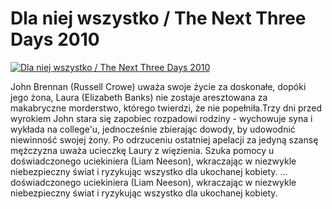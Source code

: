 Dla niej wszystko / The Next Three Days 2010 
=============
[![Dla niej wszystko / The Next Three Days 2010 ](http://vidos.pl/images/player.gif)](http://vidos.pl/dla-niej-wszystko-the-next-three-days-2010)

 John Brennan (Russell Crowe) uważa swoje życie za doskonałe, dopóki jego żona, Laura (Elizabeth Banks) nie zostaje aresztowana za makabryczne morderstwo, którego twierdzi, że nie popełniła.Trzy dni przed wyrokiem John stara się zapobiec rozpadowi rodziny - wychowuje syna i wykłada na college'u, jednocześnie zbierając dowody, by udowodnić niewinność swojej żony. Po odrzuceniu ostatniej apelacji za jedyną szansę mężczyzna uważa ucieczkę Laury z więzienia. Szuka pomocy u doświadczonego uciekiniera (Liam Neeson), wkraczając w niezwykle niebezpieczny świat i ryzykując wszystko dla ukochanej kobiety.  ... doświadczonego uciekiniera (Liam Neeson), wkraczając w niezwykle niebezpieczny świat i ryzykując wszystko dla ukochanej kobiety.
